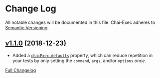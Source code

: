 # Change Log
All notable changes will be documented in this file.
Chai-Exec adheres to [Semantic Versioning](http://semver.org/).


## [v1.1.0](https://github.com/JS-DevTools/chai-exec/tree/v1.1.0) (2018-12-23)

- Added a [`chaiExec.defaults`](README.md#chaiexecdefaults) property, which can reduce repetition in your tests by only setting the `command`, `args`, and/or `options` _once_.

[Full Changelog](https://github.com/JS-DevTools/chai-exec/compare/v1.0.0...v1.1.0)
